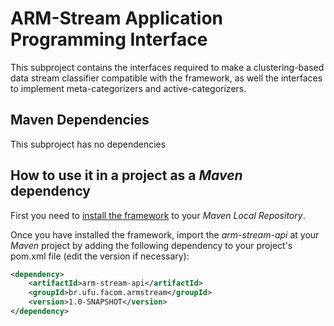 # ARM-Stream Application Programming Interface

This subproject contains the interfaces required to make a clustering-based data stream classifier compatible with the
framework, as well the interfaces to implement meta-categorizers and active-categorizers.

## Maven Dependencies

This subproject has no dependencies

## How to use it in a project as a _Maven_ dependency

First you need to [install the framework](./../README.md) to your _Maven Local Repository_. 

Once you have installed the framework, import the _arm-stream-api_ at your
_Maven_ project by adding the following dependency
to your project's pom.xml file (edit the version if necessary):

```xml
<dependency>
    <artifactId>arm-stream-api</artifactId>
    <groupId>br.ufu.facom.armstream</groupId>
    <version>1.0-SNAPSHOT</version>
</dependency>
```
